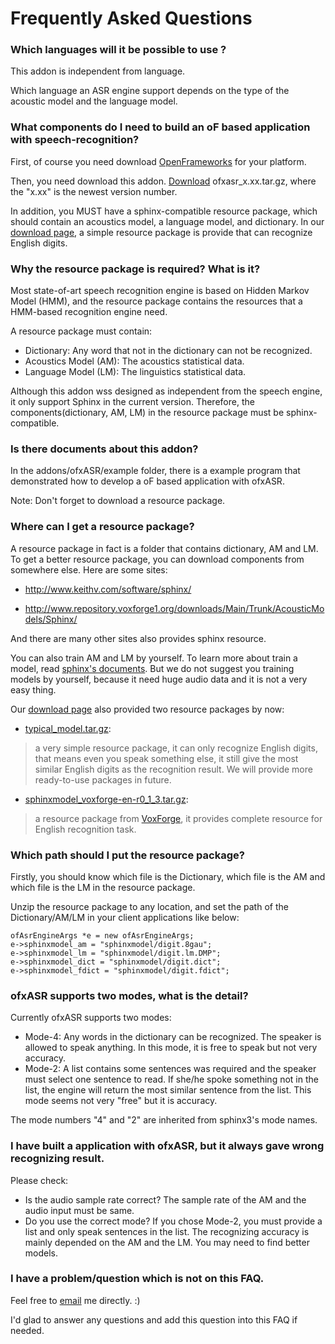# Frequently Asked Questions #

### Which languages will it be possible to use ? ###
This addon is independent from language.

Which language an ASR engine support depends on the type of the acoustic model and the language model.

### What components do I need to build an oF based application with speech-recognition? ###
First, of course you need download [OpenFrameworks](http://www.openframeworks.cc/download) for your platform.

Then, you need download this addon. [Download](http://code.google.com/p/ofxasr/downloads/list) ofxasr\_x.xx.tar.gz, where the "x.xx" is the newest version number.

In addition, you MUST have a sphinx-compatible resource package, which should contain an acoustics model, a language model, and dictionary. In our [download page](http://code.google.com/p/ofxasr/downloads/list), a simple resource package is provide that can recognize English digits.

### Why the resource package is required? What is it? ###
Most state-of-art speech recognition engine is based on Hidden Markov Model (HMM), and the resource package contains
the resources that a HMM-based recognition engine need.

A resource package must contain:
  * Dictionary: Any word that not in the dictionary can not be recognized.
  * Acoustics Model (AM): The acoustics statistical data.
  * Language Model (LM): The linguistics statistical data.

Although this addon wss designed as independent from the speech engine, it only support Sphinx in the current version. Therefore,
the components(dictionary, AM, LM) in the resource package must be sphinx-compatible.

### Is there documents about this addon? ###
In the addons/ofxASR/example folder, there is a example program that demonstrated how to develop a oF based application with ofxASR.

Note: Don't forget to download a resource package.

### Where can I get a resource package? ###
A resource package in fact is a folder that contains dictionary, AM and LM. To get a better resource package, you can download components from somewhere else. Here are some sites:

  * http://www.keithv.com/software/sphinx/

  * http://www.repository.voxforge1.org/downloads/Main/Trunk/AcousticModels/Sphinx/

And there are many other sites also provides sphinx resource.

You can also train AM and LM by yourself. To learn more about train a model, read [sphinx's documents](http://cmusphinx.sourceforge.net/wiki/). But we do not suggest you training models by yourself, because it need huge audio data and it is not a very easy thing.

Our [download page](http://code.google.com/p/ofxasr/downloads/list) also provided two resource packages by now:

  * [typical\_model.tar.gz](http://code.google.com/p/ofxasr/downloads/detail?name=typical_model.tar.gz):
> a very simple resource package, it can only recognize English digits, that means even you speak something else, it still give the most similar English digits as the recognition result. We will provide more ready-to-use packages in future.

  * [sphinxmodel\_voxforge-en-r0\_1\_3.tar.gz](http://code.google.com/p/ofxasr/downloads/detail?name=sphinxmodel_voxforge-en-r0_1_3.tar.gz):
> a resource package from [VoxForge](http://www.voxforge.org/), it provides complete resource for English recognition task.

### Which path should I put the resource package? ###
Firstly, you should know which file is the Dictionary, which file is the AM and which file is the LM in the resource package.

Unzip the resource package to any location, and set the path of the Dictionary/AM/LM in your client applications like below:
```
ofAsrEngineArgs *e = new ofAsrEngineArgs;	
e->sphinxmodel_am = "sphinxmodel/digit.8gau";
e->sphinxmodel_lm = "sphinxmodel/digit.lm.DMP";
e->sphinxmodel_dict = "sphinxmodel/digit.dict";
e->sphinxmodel_fdict = "sphinxmodel/digit.fdict";
```

### ofxASR supports two modes, what is the detail? ###
Currently ofxASR supports two modes:
  * Mode-4: Any words in the dictionary can be recognized. The speaker is allowed to speak anything. In this mode, it is free to speak but not very accuracy.
  * Mode-2: A list contains some sentences was required and the speaker must select one sentence to read. If she/he spoke something not in the list, the engine will return the most similar sentence from the list. This mode seems not very "free" but it is accuracy.

The mode numbers "4" and "2" are inherited from sphinx3's mode names.

### I have built a application with ofxASR, but it always gave wrong recognizing result. ###
Please check:
  * Is the audio sample rate correct? The sample rate of the AM and the audio input must be same.
  * Do you use the correct mode? If you chose Mode-2, you must provide a list and only speak sentences in the list.
The recognizing accuracy is mainly depended on the AM and the LM. You may need to find better models.

### I have a problem/question which is not on this FAQ. ###
Feel free to [email](mailto:dr.jimbozhang@gmail.com) me directly. :)

I'd glad to answer any questions and add this question into this FAQ if needed.